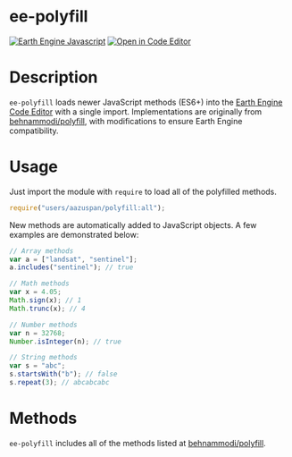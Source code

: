 # ee-polyfill

[![Earth Engine Javascript](https://img.shields.io/badge/Earth%20Engine%20API-Javascript-red)](https://developers.google.com/earth-engine/tutorials/tutorial_api_01)
[![Open in Code Editor](https://img.shields.io/badge/Open%20in-Code%20Editor-9cf)](https://code.earthengine.google.com/60126127cbeb8487e7dd54b3a67f0988)

# Description

`ee-polyfill` loads newer JavaScript methods (ES6+) into the [Earth Engine Code Editor](https://developers.google.com/earth-engine/guides/playground) with a single import. Implementations are originally from [behnammodi/polyfill](https://github.com/behnammodi/polyfill), with modifications to ensure Earth Engine compatibility.

# Usage

Just import the module with `require` to load all of the polyfilled methods.

```javascript
require("users/aazuspan/polyfill:all");
```

New methods are automatically added to JavaScript objects. A few examples are demonstrated below:

```javascript
// Array methods
var a = ["landsat", "sentinel"];
a.includes("sentinel"); // true

// Math methods
var x = 4.05;
Math.sign(x); // 1
Math.trunc(x); // 4

// Number methods
var n = 32768;
Number.isInteger(n); // true

// String methods
var s = "abc";
s.startsWith("b"); // false
s.repeat(3); // abcabcabc
```

# Methods

`ee-polyfill` includes all of the methods listed at [behnammodi/polyfill](https://github.com/behnammodi/polyfill#polyfill-includes).
